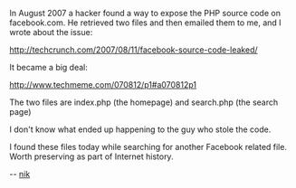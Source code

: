 In August 2007 a hacker found a way to expose the PHP source code on facebook.com. He retrieved two files and then emailed them to me, and I wrote about the issue:

http://techcrunch.com/2007/08/11/facebook-source-code-leaked/

It became a big deal:

http://www.techmeme.com/070812/p1#a070812p1

The two files are index.php (the homepage) and search.php (the search page)

I don't know what ended up happening to the guy who stole the code.

I found these files today while searching for another Facebook related file. Worth preserving as part of Internet history.

-- [nik](http://twitter.com/nikcub)